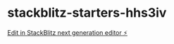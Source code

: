 # stackblitz-starters-hhs3iv

[Edit in StackBlitz next generation editor ⚡️](https://stackblitz.com/~/github.com/Xiaokun-Xu/stackblitz-starters-hhs3iv)